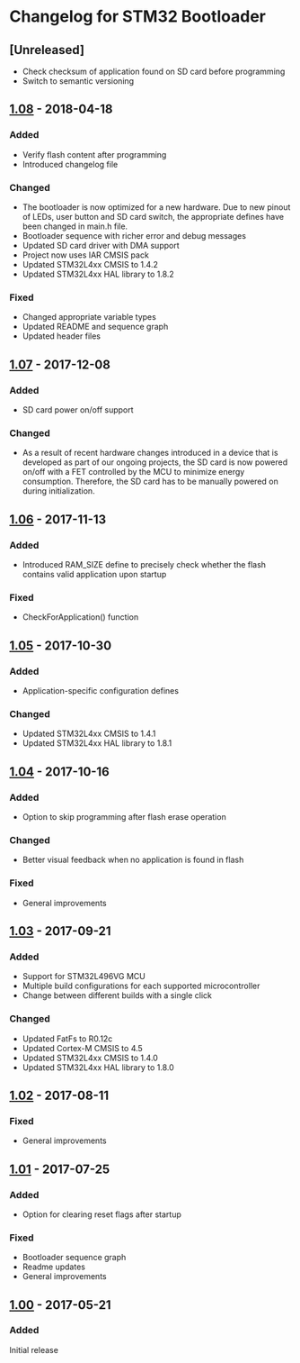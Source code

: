 # Changelog for STM32 Bootloader

## [Unreleased]
- Check checksum of application found on SD card before programming
- Switch to semantic versioning


## [1.08](https://github.com/akospasztor/stm32-bootloader/releases/tag/v1.08) - 2018-04-18
### Added
- Verify flash content after programming
- Introduced changelog file
### Changed
- The bootloader is now optimized for a new hardware. Due to new pinout of LEDs, user button and SD card switch, the appropriate defines have been changed in main.h file.
- Bootloader sequence with richer error and debug messages
- Updated SD card driver with DMA support
- Project now uses IAR CMSIS pack
- Updated STM32L4xx CMSIS to 1.4.2
- Updated STM32L4xx HAL library to 1.8.2
### Fixed
- Changed appropriate variable types
- Updated README and sequence graph
- Updated header files


## [1.07](https://github.com/akospasztor/stm32-bootloader/releases/tag/v1.07) - 2017-12-08
### Added
- SD card power on/off support
### Changed
- As a result of recent hardware changes introduced in a device that is developed as part of our ongoing projects, the SD card is now powered on/off with a FET controlled by the MCU to minimize energy consumption. Therefore, the SD card has to be manually powered on during initialization.


## [1.06](https://github.com/akospasztor/stm32-bootloader/releases/tag/v1.06) - 2017-11-13
### Added
- Introduced RAM_SIZE define to precisely check whether the flash contains valid application upon startup
### Fixed
- CheckForApplication() function


## [1.05](https://github.com/akospasztor/stm32-bootloader/releases/tag/v1.05) - 2017-10-30
### Added
- Application-specific configuration defines
### Changed
- Updated STM32L4xx CMSIS to 1.4.1
- Updated STM32L4xx HAL library to 1.8.1


## [1.04](https://github.com/akospasztor/stm32-bootloader/releases/tag/v1.04) - 2017-10-16
### Added
- Option to skip programming after flash erase operation
### Changed
- Better visual feedback when no application is found in flash
### Fixed
- General improvements


## [1.03](https://github.com/akospasztor/stm32-bootloader/releases/tag/v1.03) - 2017-09-21
### Added
- Support for STM32L496VG MCU
- Multiple build configurations for each supported microcontroller
- Change between different builds with a single click
### Changed
- Updated FatFs to R0.12c
- Updated Cortex-M CMSIS to 4.5
- Updated STM32L4xx CMSIS to 1.4.0
- Updated STM32L4xx HAL library to 1.8.0


## [1.02](https://github.com/akospasztor/stm32-bootloader/releases/tag/v1.02) - 2017-08-11
### Fixed
- General improvements


## [1.01](https://github.com/akospasztor/stm32-bootloader/releases/tag/v1.01) - 2017-07-25
### Added
- Option for clearing reset flags after startup
### Fixed
- Bootloader sequence graph
- Readme updates
- General improvements


## [1.00](https://github.com/akospasztor/stm32-bootloader/releases/tag/v1.00) - 2017-05-21
### Added
Initial release
